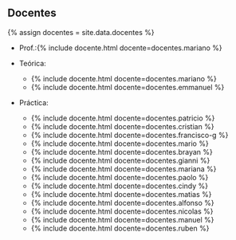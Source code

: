 ## Docentes

{% assign docentes = site.data.docentes %}

  - Prof.:{% include docente.html docente=docentes.mariano %}

  - Teórica:
    - {% include docente.html docente=docentes.mariano %}
    - {% include docente.html docente=docentes.emmanuel %}

  - Práctica:
    - {% include docente.html docente=docentes.patricio %}
    - {% include docente.html docente=docentes.cristian %}
    - {% include docente.html docente=docentes.francisco-g %}
    - {% include docente.html docente=docentes.mario %}
    - {% include docente.html docente=docentes.brayan %}
    - {% include docente.html docente=docentes.gianni %}
    - {% include docente.html docente=docentes.mariana %}
    - {% include docente.html docente=docentes.paolo %}
    - {% include docente.html docente=docentes.cindy %}
    - {% include docente.html docente=docentes.matias %}
    - {% include docente.html docente=docentes.alfonso %}
    - {% include docente.html docente=docentes.nicolas %}
    - {% include docente.html docente=docentes.manuel %}
    - {% include docente.html docente=docentes.ruben %}
